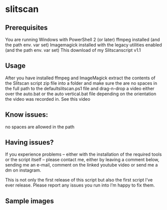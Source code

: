 # slitscan

## Prerequisites
You are running Windows with PowerShell 2 (or later)
ffmpeg installed (and the path env. var set)
Imagemagick installed with the legacy utilities enabled (and the path env. var set)
This download of my Slitscanscript v1.1

## Usage
After you have installed ffmpeg and ImageMagick extract the contents of the Slitscan script zip file into a folder and make sure the are no spaces in the full path to the defaultslitscan.ps1 file and drag-n-drop a video either over the auto.bat or the auto vertical.bat file depending on the orientation the video was recorded in.
See this video

## Know issues:
no spaces are allowed in the path

## Having issues?
If you experience problems – either with the installation of the required tools or the script itself – please contact me, either by leaving a comment below, sending me an e-mail, comment on the linked youtube video or send me a dm on instagram.

This is not only the first release of this script but also the first script I’ve ever release. Please report any issues you run into I’m happy to fix them.

## Sample images
